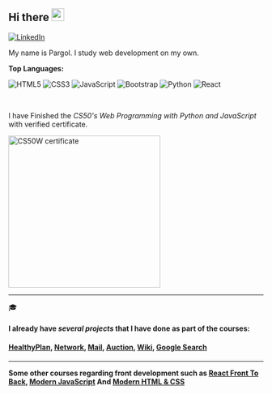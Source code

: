 ## Hi there <img src="https://media.giphy.com/media/hvRJCLFzcasrR4ia7z/giphy.gif" width="25px">

<a href="https://www.linkedin.com/in/pargolgivehchi/"><img src="https://img.shields.io/badge/LinkedIn--_.svg?style=social&logo=linkedin" alt="LinkedIn"></a>
<br />

My name is Pargol. I study web development on my own.

**Top Languages:**  

  ![HTML5](https://img.shields.io/badge/-HTML5-E34F26?style=flat-square&logo=html5&logoColor=white)
  ![CSS3](https://img.shields.io/badge/-CSS3-549FDE?style=flat-square&logo=css3&logoColor=white)
  ![JavaScript](https://img.shields.io/badge/-JavaScript-F7B93E?style=flat-square&logo=javascript&logoColor=fff)
  ![Bootstrap](https://img.shields.io/badge/-Bootstrap-purple?style=flat-square&logo=bootstrap&logoColor=white)
  ![Python](https://img.shields.io/badge/-Python-blue?style=flat-square&logo=python&logoColor=white)
  ![React](https://img.shields.io/badge/-React.js-45b8d8?style=flat-square&logo=react&logoColor=white)
 
<br />


I have Finished the *CS50's Web Programming with Python and JavaScript* with verified certificate.


<a href="https://certificates.cs50.io/5e008ca3-e59a-40df-a130-b14917a25390.pdf?size=letter">
    <img src="https://user-images.githubusercontent.com/64143913/197171453-701236aa-aff7-4531-98db-f7b0ff0fd7af.png" alt="CS50W certificate" width="300px">
</a>


***

🎓
#### I already have *several projects* that I have done as part of the courses:

#### [HealthyPlan](https://github.com/pargolgivechi/CS50Web-Final-Project-HealthyPlan), [Network](https://github.com/pargolgivechi/CS50Web-Network), [Mail](https://github.com/pargolgivechi/CS50Web-Mail), [Auction](https://github.com/pargolgivechi/CS50Web-Commerce), [Wiki](https://github.com/pargolgivechi/CS50Web-Wiki), [Google Search](https://github.com/pargolgivechi/CS50Web-Search)

***

**Some other courses regarding front development such as [React Front To Back](https://www.udemy.com/certificate/UC-4bcbedf6-5046-43bf-952a-a4985f8902d1/), [Modern JavaScript](https://www.udemy.com/certificate/UC-0f7d6fe0-9d8c-401d-8131-88dfd90c71ec/) And [Modern HTML & CSS](https://www.udemy.com/certificate/UC-3f6d2512-f242-4a13-8144-67f4005ab703/)**






<!--

**pargolgivechi/pargolgivechi** is a ✨ _special_ ✨ repository because its `README.md` (this file) appears on your GitHub profile.

Here are some ideas to get you started:

- 🔭 I’m currently working on ...
- 🌱 I’m currently learning ...
- 👯 I’m looking to collaborate on ...
- 🤔 I’m looking for help with ...
- 💬 Ask me about ...
- 📫 How to reach me: ...
- 😄 Pronouns: ...
- ⚡ Fun fact: ...
-->
